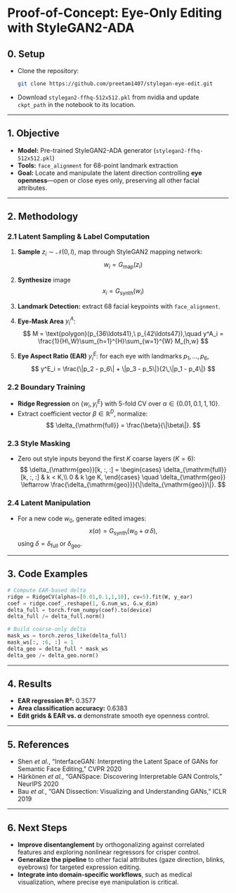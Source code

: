 # Proof-of-Concept: Eye-Only Editing with StyleGAN2-ADA

## 0. Setup
- Clone the repository:
  ```bash
  git clone https://github.com/preetam1407/stylegan-eye-edit.git
  ```

- Download `stylegan2-ffhq-512x512.pkl` from nvidia and update `ckpt_path` in the notebook to its location.

---
## 1. Objective

- **Model:** Pre-trained StyleGAN2-ADA generator (`stylegan2-ffhq-512x512.pkl`)  
- **Tools:** `face_alignment` for 68-point landmark extraction  
- **Goal:** Locate and manipulate the latent direction controlling **eye openness**—open or close eyes only, preserving all other facial attributes.

---
## 2. Methodology

### 2.1 Latent Sampling & Label Computation

1. **Sample** $z_i \sim \mathcal{N}(0, I)$, map through StyleGAN2 mapping network:  
   $$w_i = G_{\mathrm{map}}(z_i)$$

2. **Synthesize** image  
   $$x_i = G_{\mathrm{synth}}(w_i)$$

3. **Landmark Detection:** extract 68 facial keypoints with `face_alignment`.

4. **Eye-Mask Area** $y^A_i$:  
   $$
     M = \text{polygon}(p_{36\ldots41},\ p_{42\ldots47}),\quad
     y^A_i = \frac{1}{H\,W}\sum_{h=1}^{H}\sum_{w=1}^{W} M_{h,w}
   $$

5. **Eye Aspect Ratio (EAR)** $y^E_i$: for each eye with landmarks $p_1,\dots,p_6$,
   $$
     y^E_i = \frac{\|p_2 - p_6\| + \|p_3 - p_5\|}{2\,\|p_1 - p_4\|}
   $$


### 2.2 Boundary Training

- **Ridge Regression** on $\{w_i, y^E_i\}$ with 5-fold CV over $\alpha \in \{0.01, 0.1, 1, 10\}$.  
- Extract coefficient vector $\beta \in \mathbb{R}^D$, normalize:
  $$
    \delta_{\mathrm{full}}
    = \frac{\beta}{\|\beta\|}.
  $$

### 2.3 Style Masking

- Zero out style inputs beyond the first $K$ coarse layers ($K=6$):
  $$
    \delta_{\mathrm{geo}}[k, :, :] =
    \begin{cases}
      \delta_{\mathrm{full}}[k, :, :] & k < K,\\
      0                               & k \ge K,
    \end{cases}
    \quad
    \delta_{\mathrm{geo}} \leftarrow \frac{\delta_{\mathrm{geo}}}{\|\delta_{\mathrm{geo}}\|}.
  $$

### 2.4 Latent Manipulation

- For a new code $w_0$, generate edited images:
  $$
    x(\alpha) = G_{\mathrm{synth}}\bigl(w_0 + \alpha\,\delta\bigr),
  $$
  using $\delta = \delta_{\mathrm{full}}$ or $\delta_{\mathrm{geo}}$.

---

## 3. Code Examples

```python
# Compute EAR-based delta
ridge = RidgeCV(alphas=[0.01,0.1,1,10], cv=5).fit(W, y_ear)
coef = ridge.coef_.reshape(1, G.num_ws, G.w_dim)
delta_full = torch.from_numpy(coef).to(device)
delta_full /= delta_full.norm()
```

```python
# Build coarse-only delta
mask_ws = torch.zeros_like(delta_full)
mask_ws[:, :6, :] = 1
delta_geo = delta_full * mask_ws
delta_geo /= delta_geo.norm()
```

---

## 4. Results

- **EAR regression R²:** 0.3577  
- **Area classification accuracy:** 0.6383  
- **Edit grids & EAR vs. α** demonstrate smooth eye openness control.

---

## 5. References

- Shen *et al.*, “InterfaceGAN: Interpreting the Latent Space of GANs for Semantic Face Editing,” CVPR 2020  
- Härkönen *et al.*, “GANSpace: Discovering Interpretable GAN Controls,” NeurIPS 2020  
- Bau *et al.*, “GAN Dissection: Visualizing and Understanding GANs,” ICLR 2019

---

## 6. Next Steps
- **Improve disentanglement** by orthogonalizing against correlated features and exploring nonlinear regressors for crisper control.   
- **Generalize the pipeline** to other facial attributes (gaze direction, blinks, eyebrows) for targeted expression editing.  
- **Integrate into domain-specific workflows**, such as medical visualization, where precise eye manipulation is critical.  
